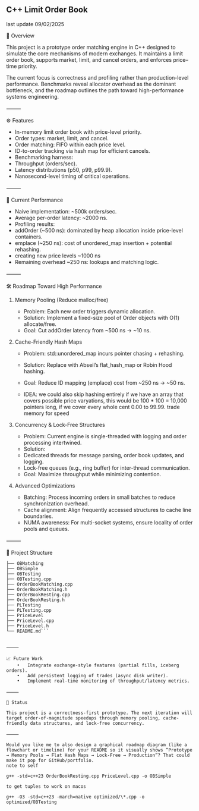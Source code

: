 ## C++ Limit Order Book

last update 09/02/2025

📖 Overview

This project is a prototype order matching engine in C++ designed to simulate the core mechanisms of modern exchanges. It maintains a limit order book, supports market, limit, and cancel orders, and enforces price–time priority.

The current focus is correctness and profiling rather than production-level performance. Benchmarks reveal allocator overhead as the dominant bottleneck, and the roadmap outlines the path toward high-performance systems engineering.

⸻

⚙️ Features

-   In-memory limit order book with price-level priority.
-   Order types: market, limit, and cancel.
-   Order matching: FIFO within each price level.
-   ID-to-order tracking via hash map for efficient cancels.
-   Benchmarking harness:
-   Throughput (orders/sec).
-   Latency distributions (p50, p99, p99.9).
-   Nanosecond-level timing of critical operations.

⸻

🧪 Current Performance

-   Naive implementation: ~500k orders/sec.
-   Average per-order latency: ~2000 ns.
-   Profiling results:
-   addOrder (~500 ns): dominated by heap allocation inside price-level containers.
-   emplace (~250 ns): cost of unordered_map insertion + potential rehashing.
-   creating new price levels ~1000 ns
-   Remaining overhead ~250 ns: lookups and matching logic.

⸻

🛠️ Roadmap Toward High Performance

1. Memory Pooling (Reduce malloc/free)

    - Problem: Each new order triggers dynamic allocation.
    - Solution: Implement a fixed-size pool of Order objects with O(1) allocate/free.
    - Goal: Cut addOrder latency from ~500 ns → ~10 ns.

2. Cache-Friendly Hash Maps

    - Problem: std::unordered_map incurs pointer chasing + rehashing.
    - Solution: Replace with Abseil’s flat_hash_map or Robin Hood hashing.
    - Goal: Reduce ID mapping (emplace) cost from ~250 ns → ~50 ns.

    - IDEA: we could also skip hashing entirely if we have an array that covers possible price varyations, this would be 100 \* 100 = 10,000 pointers long, if we cover every whole cent 0.00 to 99.99. trade memory for speed

3. Concurrency & Lock-Free Structures

    - Problem: Current engine is single-threaded with logging and order processing intertwined.
    - Solution:
    - Dedicated threads for message parsing, order book updates, and logging.
    - Lock-free queues (e.g., ring buffer) for inter-thread communication.
    - Goal: Maximize throughput while minimizing contention.

4. Advanced Optimizations
    - Batching: Process incoming orders in small batches to reduce synchronization overhead.
    - Cache alignment: Align frequently accessed structures to cache line boundaries.
    - NUMA awareness: For multi-socket systems, ensure locality of order pools and queues.

⸻

📂 Project Structure

````.
├── OBMatching
├── OBSimple
├── OBTesting
├── OBTesting.cpp
├── OrderBookMatching.cpp
├── OrderBookMatching.h
├── OrderBookResting.cpp
├── OrderBookResting.h
├── PLTesting
├── PLTesting.cpp
├── PriceLevel
├── PriceLevel.cpp
├── PriceLevel.h
└── README.md```


⸻

📈 Future Work
	•	Integrate exchange-style features (partial fills, iceberg orders).
	•	Add persistent logging of trades (async disk writer).
	•	Implement real-time monitoring of throughput/latency metrics.

⸻

📜 Status

This project is a correctness-first prototype. The next iteration will target order-of-magnitude speedups through memory pooling, cache-friendly data structures, and lock-free concurrency.

⸻

Would you like me to also design a graphical roadmap diagram (like a flowchart or timeline) for your README so it visually shows “Prototype → Memory Pools → Flat Hash Maps → Lock-Free → Production”? That could make it pop for GitHub/portfolio.
note to self

g++ -std=c++23 OrderBookResting.cpp PriceLevel.cpp -o OBSimple

to get tuples to work on macos

g++ -O3 -std=c++23 -march=native optimized/\*.cpp -o optimized/OBTesting
````
